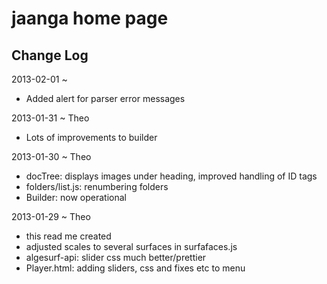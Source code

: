 jaanga home page
================


## Change Log

2013-02-01 ~ 
* Added alert for parser error messages


2013-01-31 ~ Theo
* Lots of improvements to builder

2013-01-30 ~ Theo
* docTree: displays images under heading, improved handling of ID tags
* folders/list.js: renumbering folders
* Builder: now operational

2013-01-29 ~ Theo
* this read me created
* adjusted scales to several surfaces in surfafaces.js
* algesurf-api: slider css much better/prettier
* Player.html: adding sliders, css and fixes etc to menu